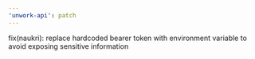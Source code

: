 ```yaml
---
'unwork-api': patch
---
```


fix(naukri): replace hardcoded bearer token with environment variable to avoid exposing sensitive information
